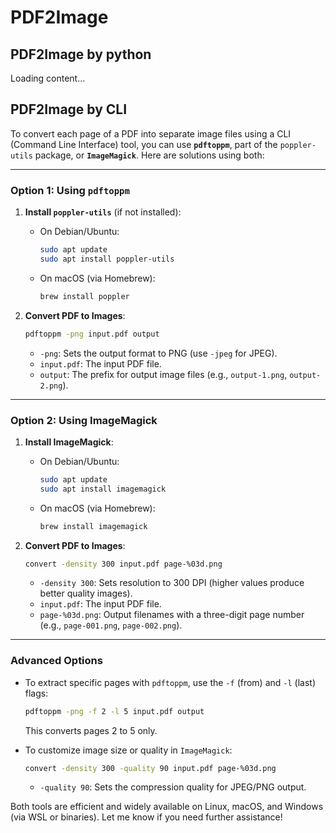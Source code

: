 # PDF2Image 

## PDF2Image by python

<div class="load_as_code_session" data-url="pdf2img.py">
  Loading content...
</div>


## PDF2Image by CLI

To convert each page of a PDF into separate image files using a CLI (Command Line Interface) tool, you can use **`pdftoppm`**, part of the `poppler-utils` package, or **`ImageMagick`**. Here are solutions using both:

---

### **Option 1: Using `pdftoppm`**
1. **Install `poppler-utils`** (if not installed):
   - On Debian/Ubuntu:  
     ```bash
     sudo apt update
     sudo apt install poppler-utils
     ```
   - On macOS (via Homebrew):  
     ```bash
     brew install poppler
     ```

2. **Convert PDF to Images**:
   ```bash
   pdftoppm -png input.pdf output
   ```
   - `-png`: Sets the output format to PNG (use `-jpeg` for JPEG).
   - `input.pdf`: The input PDF file.
   - `output`: The prefix for output image files (e.g., `output-1.png`, `output-2.png`).

---

### **Option 2: Using ImageMagick**
1. **Install ImageMagick**:
   - On Debian/Ubuntu:  
     ```bash
     sudo apt update
     sudo apt install imagemagick
     ```
   - On macOS (via Homebrew):  
     ```bash
     brew install imagemagick
     ```

2. **Convert PDF to Images**:
   ```bash
   convert -density 300 input.pdf page-%03d.png
   ```
   - `-density 300`: Sets resolution to 300 DPI (higher values produce better quality images).
   - `input.pdf`: The input PDF file.
   - `page-%03d.png`: Output filenames with a three-digit page number (e.g., `page-001.png`, `page-002.png`).

---

### **Advanced Options**
- To extract specific pages with `pdftoppm`, use the `-f` (from) and `-l` (last) flags:
  ```bash
  pdftoppm -png -f 2 -l 5 input.pdf output
  ```
  This converts pages 2 to 5 only.

- To customize image size or quality in `ImageMagick`:
  ```bash
  convert -density 300 -quality 90 input.pdf page-%03d.png
  ```
  - `-quality 90`: Sets the compression quality for JPEG/PNG output.

Both tools are efficient and widely available on Linux, macOS, and Windows (via WSL or binaries). Let me know if you need further assistance!



<script src="https://posetmage.com/cdn/js/LoadAsCodeSession.js"></script>